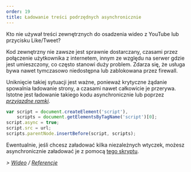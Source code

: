 ```yaml
---
order: 19
title: Ładowanie treści podrzędnych asynchronicznie
---
```


Kto nie używał treści zewnętrznych do osadzenia wideo z YouTube lub przycisku Like/Tweet?

Kod zewnętrzny nie zawsze jest sprawnie dostarczany, czasami przez połączenie użytkownika z internetem, innym ze względu na serwer gdzie jest umieszczony, co często stanowi duży problem. Zdarza się, że usługa bywa nawet tymczasowo niedostępna lub zablokowana przez firewall.

Uniknięcie takiej sytuacji jest ważne, ponieważ krytyczne żądanie spowalnia ładowanie strony, a czasami nawet całkowicie je przerywa. Istotne jest ładowanie takiego kodu asynchronicznie lub poprzez *[przyjazdne ramki](https://www.facebook.com/note.php?note_id=10151176218703920)*.

```js
var script = document.createElement('script'),
    scripts = document.getElementsByTagName('script')[0];
script.async = true;
script.src = url;
scripts.parentNode.insertBefore(script, scripts);
```

Ewentualnie, jeśli chcesz załadować kilka niezależnych wtyczek, możesz asynchronicznie załadować je z pomocą [tego skryptu](https://gist.github.com/zenorocha/5161860).

*> [Wideo](http://www.webpagetest.org/video/view.php?id=111011_4e0708d3caa23b21a798cc01d0fdb7882a735a7d) / [Referencje](https://github.com/zenorocha/browser-diet/wiki/References#load-3rd-party-content-asynchronously)*
